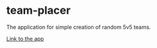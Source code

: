 # team-placer
The application for simple creation of random 5v5 teams.

[Link to the app](https://team-placer-by-meve.herokuapp.com/)
